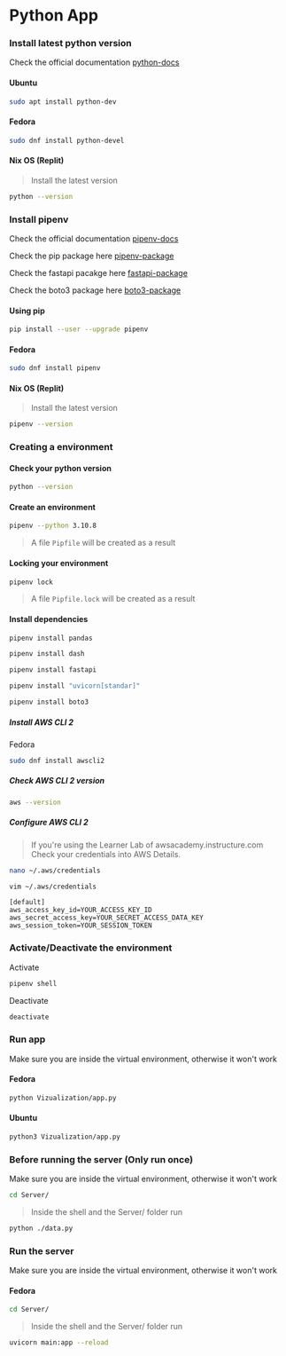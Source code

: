 # Python App

### Install latest python version

Check the official documentation [python-docs](https://www.python.org/downloads/)

#### Ubuntu

```bash
sudo apt install python-dev
```

#### Fedora

```bash
sudo dnf install python-devel
```

#### Nix OS (Replit)

> Install the latest version
```bash
python --version
```

### Install pipenv

Check the official documentation [pipenv-docs](https://pipenv.pypa.io/en/latest/)

Check the pip package here [pipenv-package](https://pypi.org/project/pipenv/)

Check the fastapi pacakge here [fastapi-package](https://fastapi.tiangolo.com/tutorial/)

Check the boto3 package here [boto3-package](https://boto3.amazonaws.com/v1/documentation/api/latest/guide/quickstart.html)

#### Using pip

```bash
pip install --user --upgrade pipenv
```

#### Fedora

```bash
sudo dnf install pipenv
```

#### Nix OS (Replit)

> Install the latest version
```bash
pipenv --version
```

### Creating a environment

#### Check your python version

```bash
python --version
```

#### Create an environment

```bash
pipenv --python 3.10.8
```

> A file `Pipfile` will be created as a result

#### Locking your environment

```bash
pipenv lock
```

> A file `Pipfile.lock` will be created as a result

#### Install dependencies

```bash
pipenv install pandas
```

```bash
pipenv install dash
```

```bash
pipenv install fastapi
```

```bash
pipenv install "uvicorn[standar]"
```

```bash
pipenv install boto3
```

##### Install AWS CLI 2

Fedora
```bash
sudo dnf install awscli2
```

##### Check AWS CLI 2 version

```bash
aws --version
```

##### Configure AWS CLI 2

> If you're using the Learner Lab of awsacademy.instructure.com
    Check your credentials into AWS Details.

```bash
nano ~/.aws/credentials
```
```bash
vim ~/.aws/credentials
```

```vi
[default]
aws_access_key_id=YOUR_ACCESS_KEY_ID
aws_secret_access_key=YOUR_SECRET_ACCESS_DATA_KEY
aws_session_token=YOUR_SESSION_TOKEN
```

### Activate/Deactivate the environment

Activate

```bash
pipenv shell
```

Deactivate

```bash
deactivate
```

### Run app

Make sure you are inside the virtual environment, otherwise it won't work

#### Fedora

```bash
python Vizualization/app.py
```

#### Ubuntu

```bash
python3 Vizualization/app.py
```
### Before running the server (Only run once)

Make sure you are inside the virtual environment, otherwise it won't work

```bash
cd Server/
```

> Inside the shell and the Server/ folder run
```bash
python ./data.py
```

### Run the server

Make sure you are inside the virtual environment, otherwise it won't work

#### Fedora

```bash
cd Server/
```

> Inside the shell and the Server/ folder run

```bash
uvicorn main:app --reload
```